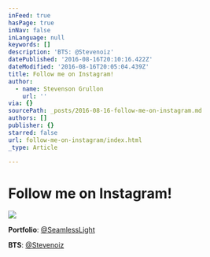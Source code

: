 ```yaml
---
inFeed: true
hasPage: true
inNav: false
inLanguage: null
keywords: []
description: 'BTS: @Stevenoiz'
datePublished: '2016-08-16T20:10:16.422Z'
dateModified: '2016-08-16T20:05:04.439Z'
title: Follow me on Instagram!
author:
  - name: Stevenson Grullon
    url: ''
via: {}
sourcePath: _posts/2016-08-16-follow-me-on-instagram.md
authors: []
publisher: {}
starred: false
url: follow-me-on-instagram/index.html
_type: Article

---
```

# Follow me on Instagram!
![](https://the-grid-user-content.s3-us-west-2.amazonaws.com/97038886-142b-4bc6-a871-f99cddbbf519.png)

**Portfolio**: [@SeamlessLight][0]

**BTS**: [@Stevenoiz][1]

[0]: instagram.com/seamlesslight
[1]: instagram.com/stevenoiz/